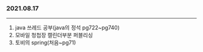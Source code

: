 ### 2021.08.17
---

1. java 쓰레드 공부(java의 정석 pg722~pg740)
2. 모바일 청첩장 캘린더부분 퍼블리싱
3. 토비의 spring(처음~pg71)
